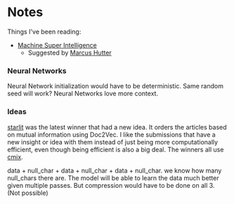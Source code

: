 # Notes

Things I've been reading:
- [Machine Super Intelligence](https://www.vetta.org/documents/Machine_Super_Intelligence.pdf)
  - Suggested by [Marcus Hutter](http://www.hutter1.net/ai/introref.htm)

### Neural Networks
Neural Network initialization would have to be deterministic. 
Same random seed will work? Neural Networks love more context.

### Ideas
[starlit](https://github.com/amargaritov/starlit#starlit-algorithm-description) was the latest winner that had
a new idea. It orders the articles based on mutual information using Doc2Vec. 
I like the submissions that have a new insight or idea with them instead of just 
being more computationally efficient, even though being efficient is also a big deal.
The winners all use [cmix](https://www.byronknoll.com/cmix.html).

data + null_char + data + null_char + data + null_char.
we know how many null_chars there are. The model will be able to learn the data 
much better given multiple passes. But compression would have to be done on all 3. (Not possible)
